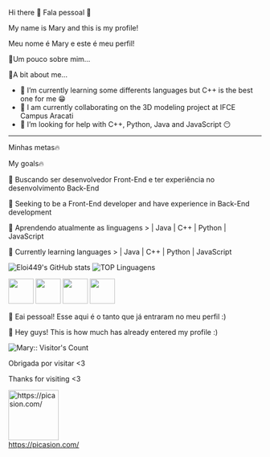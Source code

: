 Hi there 👋
Fala pessoal 👋

My name is Mary and this is my profile!

Meu nome é Mary e este é meu perfil!

💫Um pouco sobre mim...

💫A bit about me...

- 🌱 I’m currently learning some differents languages but C++ is the best one for me 😁
- 👯 I am currently collaborating on the 3D modeling project at IFCE Campus Aracati
- 🤔 I’m looking for help with C++, Python, Java and JavaScript 😶
-------------------------------------------------------------------------------------------------------------------------------
Minhas metas🔥

My goals🔥

💼 Buscando ser desenvolvedor Front-End e ter experiência no desenvolvimento Back-End 

💼 Seeking to be a Front-End developer and have experience in Back-End development

📕 Aprendendo atualmente as linguagens > | Java | C++ | Python | JavaScript

📕 Currently learning languages > | Java | C++ | Python | JavaScript

![Eloi449's GitHub stats](https://github-readme-stats.vercel.app/api?username=Eloi449&show_icons=true&theme=tokyonight)
![TOP Linguagens](https://github-readme-stats.vercel.app/api/top-langs/?username=Eloi449&layout=compact&theme=dracula)

<div>
<img src="https://cdn.jsdelivr.net/gh/devicons/devicon/icons/java/java-plain.svg" width = "50px"/>
<img src="https://cdn.jsdelivr.net/gh/devicons/devicon/icons/python/python-original.svg"  width = "50px" />
<img src="https://cdn.jsdelivr.net/gh/devicons/devicon/icons/cplusplus/cplusplus-original.svg"  width = "50px" />
<img src="https://cdn.jsdelivr.net/gh/devicons/devicon/icons/javascript/javascript-original.svg"  width = "50px" />
</div>

👋 Eai pessoal! Esse aqui é o tanto que já entraram no meu perfil :)

👋 Hey guys! This is how much has already entered my profile :)

<img src="https://profile-counter.glitch.me/{Eloi449}/count.svg" alt="Mary:: Visitor's Count" />

Obrigada por visitar <3

Thanks for visiting <3

<a href="https://picasion.com/"><img src="https://i.picasion.com/pic92/623016d338e656859200f37370fadf5d.gif" width="100" height="100" border="0" alt="https://picasion.com/" /></a><br /><a href="https://picasion.com/">https://picasion.com/</a>
